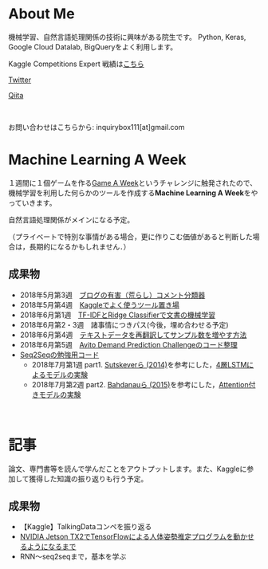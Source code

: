 # About Me

機械学習、自然言語処理関係の技術に興味がある院生です。
Python, Keras, Google Cloud Datalab, BigQueryをよく利用します。

Kaggle Competitions Expert
戦績は[こちら](https://www.kaggle.com/ababa83)

[Twitter](https://twitter.com/ababa893)

[Qiita](https://qiita.com/ababa893)

<br>

お問い合わせはこちらから: 
inquirybox111[at]gmail.com

# Machine Learning A Week

１週間に１個ゲームを作る[Game A Week](https://www.gamasutra.com/blogs/RamiIsmail/20140226/211807/Game_A_Week_Getting_Experienced_At_Failure.php)というチャレンジに触発されたので、機械学習を利用した何らかのツールを作成する**Machine Learning A Week**をやっていきます。

自然言語処理関係がメインになる予定。

（プライベートで特別な事情がある場合，更に作りこむ価値があると判断した場合は，長期的になるかもしれません．）


## 成果物
- 2018年5月第3週　[ブログの有害（荒らし）コメント分類器](https://github.com/ababa893/blog-toxic-comment-classification)
- 2018年5月第4週　[Kaggleでよく使うツール置き場](https://github.com/ababa893/kaggle-tools) 
- 2018年6月第1週　[TF-IDFとRidge Classifierで文書の機械学習](https://github.com/ababa893/tfidf-ridge)
- 2018年6月第2・3週　諸事情につきパス(今後，埋め合わせる予定)
- 2018年6月第4週　[テキストデータを再翻訳してサンプル数を増やす方法](https://github.com/ababa893/text_augmentation)
- 2018年6月第5週　[Avito Demand Prediction Challengeのコード整理](https://github.com/ababa893/kaggle-avito)
- [Seq2Seqの勉強用コード](https://github.com/ababa893/seq2seq-practice)
    - 2018年7月第1週  part1. [Sutskeverら (2014)](https://papers.nips.cc/paper/5346-sequence-to-sequence-learning-with-neural-networks.pdf)を参考にした，[4層LSTMによるモデルの実験](https://github.com/ababa893/seq2seq-practice/blob/master/model_experiment.ipynb)
    - 2018年7月第2週  part2. [Bahdanauら (2015)](https://arxiv.org/pdf/1409.0473.pdf)を参考にした，[Attention付きモデルの実験]()
<br>

# 記事

論文、専門書等を読んで学んだことをアウトプットします。また、Kaggleに参加して獲得した知識の振り返りも行う予定。

## 成果物
- 【Kaggle】TalkingDataコンペを振り返る
- [NVIDIA Jetson TX2でTensorFlowによる人体姿勢推定プログラムを動かせるようになるまで](https://qiita.com/ababa893/items/57b43e788d684c380866)
- RNN～seq2seqまで，基本を学ぶ

<br>
